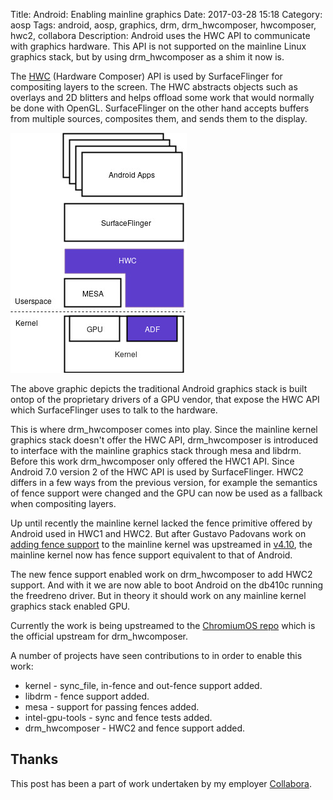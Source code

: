 Title: Android: Enabling mainline graphics
Date: 2017-03-28 15:18
Category: aosp
Tags: android, aosp, graphics, drm, drm_hwcomposer, hwcomposer, hwc2, collabora
Description: Android uses the HWC API to communicate with graphics hardware. This API is not supported on the mainline Linux graphics stack, but by using drm_hwcomposer as a shim it now is.

The  [HWC](https://source.android.com/devices/graphics/implement-hwc.html) 
(Hardware Composer) API is used by SurfaceFlinger for compositing layers to the screen.
The HWC abstracts objects such as overlays and 2D blitters and helps offload some work
that would normally be done with OpenGL.
SurfaceFlinger on the other hand accepts buffers from multiple sources, composites them,
and sends them to the display.

[![Alt text](images/2017-03-28_android_graphics_stack.png "Android Graphics Stack")](images/2017-03-28_android_graphics_stack.png)

The above graphic depicts the traditional Android graphics stack is built ontop of the
proprietary drivers of a GPU vendor, that expose the HWC API which SurfaceFlinger uses
to talk to the hardware.

This is where drm_hwcomposer comes into play. Since the mainline kernel graphics stack
doesn't offer the HWC API, drm_hwcomposer is introduced to interface with the mainline
graphics stack through mesa and libdrm. Before this work drm_hwcomposer only offered the
HWC1 API.
Since Android 7.0 version 2 of the HWC API is used by SurfaceFlinger. HWC2 differs in a few
ways from the previous version, for example the semantics of fence support were changed and
the GPU can now be used as a fallback when compositing layers.

Up until recently the mainline kernel lacked the fence primitive offered by Android
used in HWC1 and HWC2. But after Gustavo Padovans work on 
[adding fence support](http://padovan.org/blog/2016/09/mainline-explicit-fencing-part-1/)
to the mainline kernel was upstreamed in
[v4.10](http://padovan.org/blog/2017/02/collabora-contributions-to-linux-kernel-4-10/),
 the mainline kernel now has fence support equivalent to that of Android.

The new fence support enabled work on drm_hwcomposer to add HWC2 support.
And with it we are now able to boot Android on the db410c running the freedreno driver.
But in theory it should work on any mainline kernel graphics stack enabled GPU.

Currently the work is being upstreamed to the
[ChromiumOS repo](https://chromium.googlesource.com/chromiumos/drm_hwcomposer/)
which is the official upstream for drm_hwcomposer.

A number of projects have seen contributions to in order to enable this work:

  * kernel - sync_file, in-fence and out-fence support added.
  * libdrm - fence support added.
  * mesa - support for passing fences added.
  * intel-gpu-tools - sync and fence tests added.
  * drm_hwcomposer - HWC2 and fence support added.

## Thanks
This post has been a part of work undertaken by my employer [Collabora](http://www.collabora.com).
